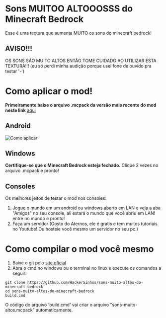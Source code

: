 # Sons MUITOO ALTOOOSSS do Minecraft Bedrock
Esse é uma textura que aumenta MUITO os sons do minecraft bedrock!
## AVISO!!!
OS SONS SÃO MUITO ALTOS ENTÃO TOME CUIDADO AO UTILIZAR ESTA TEXTURA!!! (eu só perdi minha audição porque usei fone de ouvido pra testar '-')

# Como aplicar o mod!

**Primeiramente baixe o arquivo .mcpack da versão mais recente do mod neste link** [aqui](https://github.com/HackerSinhos/sons-muito-altos-do-minecraft-bedrock/releases/latest)

## Android
![Como aplicar](https://f.feridinha.com/v0lhk.gif)

## Windows
**Certifique-se que o Minecraft Bedrock esteja fechado.**
Clique 2 vezes no arquivo .mcpack e pronto!

## Consoles
Os melhores jeitos de testar o mod nos consoles:
1. Jogue o mundo em um android ou windows aberto em LAN e veja a aba "Amigos" no seu console, ali estará o mundo que você abriu em LAN! entre no mundo e pronto!
2. Faça um servidor (Gosto do Aternos, ele é gratis e tem muitos tutoriais no Youtube! Ou hosteie você mesmo um servidor no seu pc.)

# Como compilar o mod você mesmo
1. Baixe o git pelo [site oficial](https://git-scm.com/downloads)
2. Abra o cmd no windows ou o terminal no linux e execute os comandos a seguir:
<pre><code>git clone https://github.com/HackerSinhos/sons-muito-altos-do-minecraft-bedrock
cd sons-muito-altos-do-minecraft-bedrock
build.cmd</code></pre>
O código do arquivo 'build.cmd' vai criar o arquivo "sons-muito-altos.mcpack" automaticamente.
